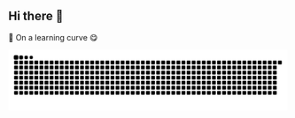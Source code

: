 ## Hi there 👋


<!--
**sainudheenp/sainudheenp** is a ✨ _special_ ✨ repository because its `README.md` (this file) appears on your GitHub profile.



Here are some ideas to get you started:

- 🔭 I’m currently working on ...
- 🌱 I’m currently learning ...
- 👯 I’m looking to collaborate on ...
- 🤔 I’m looking for help with ...
- 💬 Ask me about ...
- 📫 How to reach me: ...
- 😄 Pronouns: ...
- ⚡ Fun fact: ...
-->
🌱 On a learning curve 😋

<img src="https://raw.githubusercontent.com/sainudheenp/sainudheenp/output/snake.svg" alt="Snake animation" />
